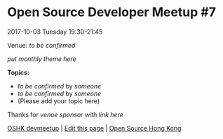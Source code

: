 # Open Source Developer Meetup #7

2017-10-03 Tuesday 19:30-21:45

Venue: *to be confirmed*

*put monthly theme here*

**Topics:**

* *to be confirmed* by *someone*
* *to be confirmed* by *someone*
* (Please add your topic here)

Thanks for *venue sponsor with link here*

[OSHK devmeetup](http://devmeetup.opensource.hk) | [Edit this page](https://github.com/opensourcehk/devmeetup/tree/master/2017/10/README.md) | [Open Source Hong Kong](https://opensource.hk)
